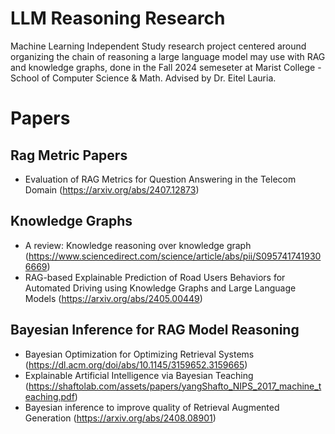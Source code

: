 # LLM Reasoning Research
 Machine Learning Independent Study research project centered around organizing the chain of reasoning a large language model may use with RAG and knowledge graphs, done in the Fall 2024 semeseter at Marist College - School of Computer Science & Math. Advised by Dr. Eitel Lauria.


# Papers
## Rag Metric Papers
- Evaluation of RAG Metrics for Question Answering in the Telecom Domain (https://arxiv.org/abs/2407.12873)

## Knowledge Graphs
-  A review: Knowledge reasoning over knowledge graph (https://www.sciencedirect.com/science/article/abs/pii/S0957417419306669)
-  RAG-based Explainable Prediction of Road Users Behaviors for Automated Driving using Knowledge Graphs and Large Language Models (https://arxiv.org/abs/2405.00449)
## Bayesian Inference for RAG Model Reasoning
- Bayesian Optimization for Optimizing Retrieval Systems (https://dl.acm.org/doi/abs/10.1145/3159652.3159665)
- Explainable Artificial Intelligence via Bayesian Teaching (https://shaftolab.com/assets/papers/yangShafto_NIPS_2017_machine_teaching.pdf)
- Bayesian inference to improve quality of Retrieval Augmented Generation (https://arxiv.org/abs/2408.08901)
